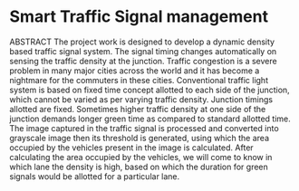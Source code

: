 # Smart Traffic Signal management
 
ABSTRACT
The project work is designed to develop a dynamic density based traffic signal system. The signal timing changes automatically on sensing the traffic density at the junction. Traffic congestion is a severe problem in many major cities across the world and it has become a nightmare for the commuters in these cities. Conventional traffic light system is based on fixed time concept allotted to each side of the junction, which cannot be varied as per varying traffic density. Junction timings allotted are fixed. Sometimes higher traffic density at one side of the junction demands longer green time as compared to standard allotted time. The image captured in the traffic signal is processed and converted into grayscale image then its threshold is generated, using which the area occupied by the vehicles present in the image is calculated. After calculating the area occupied by the vehicles, we will come to know in which lane the density is high, based on which the duration for green signals would be allotted for a particular lane. 
